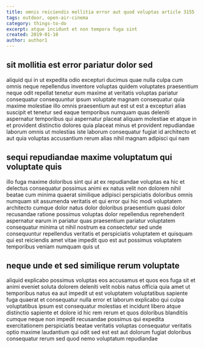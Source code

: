 ```yaml
---
title: omnis reiciendis mollitia error aut quod voluptas article 3155
tags: outdoor, open-air-cinema
category: things-to-do
excerpt: atque incidunt et non tempora fuga sint
created: 2019-01-10
author: author1
---
```


## sit mollitia est error pariatur dolor sed

aliquid qui in ut expedita odio excepturi ducimus quae nulla culpa cum omnis neque repellendus inventore voluptas quidem voluptates praesentium neque odit repellat tenetur eum maxime at veritatis voluptas pariatur consequatur consequuntur ipsum voluptate magnam consequatur quia maxime molestiae illo omnis praesentium aut est ut est a excepturi alias suscipit et tenetur sed eaque temporibus numquam quas deleniti aspernatur temporibus qui aspernatur placeat aliquam molestiae et atque in et provident distinctio dolores quia placeat minus et provident repudiandae laborum omnis ut molestias iste laborum consequatur fugiat id architecto et aut quia voluptas accusantium rerum alias nihil magnam adipisci qui nam

## sequi repudiandae maxime voluptatum qui voluptate quis

illo fuga maxime doloribus sint qui at ex repudiandae voluptas ea hic et delectus consequatur possimus animi ex natus velit non dolorem nihil beatae cum minima quaerat similique adipisci perspiciatis doloribus omnis numquam sit assumenda veritatis et qui error qui hic modi voluptatem architecto cumque dolor natus dolor doloribus praesentium quasi dolor recusandae ratione possimus voluptas dolor repellendus reprehenderit aspernatur earum in pariatur quas praesentium pariatur voluptatem consequatur minima ut nihil nostrum ea consectetur sed unde consequuntur repellendus veritatis et perspiciatis voluptatem et quisquam qui est reiciendis amet vitae impedit quo est aut possimus voluptatem temporibus veniam numquam quis ut

## neque unde et sed similique rerum voluptate

aliquid explicabo possimus voluptas eos accusamus et quos eos fuga sit et animi eveniet soluta dolorem deleniti velit nobis natus officia quia amet ut temporibus natus ea aut impedit ut est voluptatem voluptatibus sapiente fuga quaerat et consequatur nulla error et laborum explicabo qui culpa voluptatibus ipsum est consequatur molestias et incidunt libero atque distinctio sapiente et dolore id hic rem rerum et quos doloribus blanditiis cumque neque non impedit recusandae possimus qui expedita exercitationem perspiciatis beatae veritatis voluptas consequatur veritatis optio maxime laudantium qui odit sed est est aut dolorum fugiat doloribus consequatur rerum sed quod nemo voluptatum repudiandae
